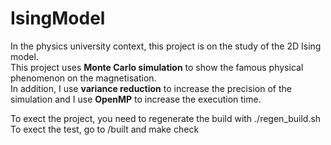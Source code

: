 # IsingModel

In the physics university context, this project is on the study of the 2D Ising model.  
This project uses **Monte Carlo simulation** to show the famous physical phenomenon on the magnetisation.  
In addition, I use **variance reduction** to increase the precision of the simulation and I use **OpenMP** to increase the execution time.  

To exect the project, you need to regenerate the build with ./regen_build.sh  
To exect the test, go to /built and make check
